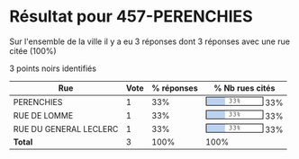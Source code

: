 # Résultat pour 457-PERENCHIES

Sur l'ensemble de la ville il y a eu 3 réponses dont 3 réponses avec une rue citée (100%)

3 points noirs identifiés

| Rue | Vote | % réponses | % Nb rues cités|
|-----|------|------------|----------------|
| PERENCHIES | 1 | 33% | <img src="../../img/bar_33.gif" />&nbsp;33%|
| RUE DE LOMME | 1 | 33% | <img src="../../img/bar_33.gif" />&nbsp;33%|
| RUE DU GENERAL LECLERC | 1 | 33% | <img src="../../img/bar_33.gif" />&nbsp;33%|
| **Total** | 3 | 100% | 100%|
